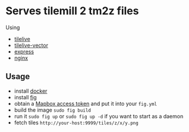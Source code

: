 # Serves tilemill 2 tm2z files

Using
- [tilelive](https://github.com/mapbox/tilelive.js)
- [tilelive-vector](https://github.com/mapbox/tilelive-vector)
- [express](https://github.com/visionmedia/express)
- [nginx](http://nginx.org/)


## Usage

- install [docker](https://www.docker.io)
- install [fig](http://www.fig.sh)
- obtain a [Mapbox access token](https://www.mapbox.com/help/create-api-access-token/) and put it into your `fig.yml`
- build the image `sudo fig build`
- run it `sudo fig up` or `sudo fig up -d` if you want to start as a daemon
- fetch tiles `http://your-host:9999/tiles/z/x/y.png`
